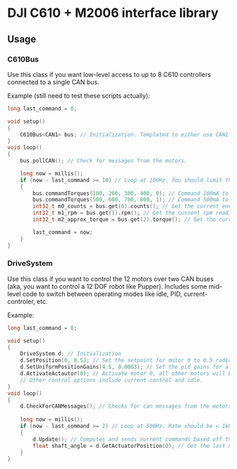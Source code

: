 # DJI C610 + M2006 interface library

## Usage

### C610Bus
Use this class if you want low-level access to up to 8 C610 controllers connected to a single CAN bus.

Example (still need to test these scripts actually):
```cpp
long last_command = 0;

void setup()
{
    C610Bus<CAN1> bus; // Initialization. Templated to either use CAN1 or CAN2.
}
void loop()
{
    bus.pollCAN(); // Check for messages from the motors.

    long now = millis();
    if (now - last_command >= 10) // Loop at 100Hz. You should limit the rate at which you call commandTorques to <1kHz to avoid saturating the CAN bus bandwidth
    {
        bus.commandTorques(100, 200, 300, 400, 0); // Command 100mA to motor 1, 200ma to motor 2, etc. The last parameter specifies to command the motors with IDs 1-4
        bus.commandTorques(500, 600, 700, 800, 1); // Command 500mA to motor 5, 600ma to motor 6, etc. The last parameter specifies to command the motors with IDs 5-8.
        int32_t m0_counts = bus.get(0).counts(); // Get the current encoder count reading for motor 0. Returns 0 - 8191 which covers one full rotation of the motor (not to be mistaken with the output shaft).
        int32_t m1_rpm = bus.get(1).rpm(); // Get the current rpm reading for motor 1. 
        int32_t m2_approx_torque = bus.get(2).torque(); // Get the current torque estimate for motor 2. Units are in mA (motor current is proportional to torque).

        last_command = now;
    }
}
```

### DriveSystem
Use this class if you want to control the 12 motors over two CAN buses (aka, you want to control a 12 DOF robot like Pupper). Includes some mid-level code to switch between operating modes like idle, PID, current-controler, etc.

Example:
```cpp
long last_command = 0;

void setup()
{
    DriveSystem d; // Initialization
    d.SetPosition(0, 0.5); // Set the setpoint for motor 0 to 0.5 radians. This setpoint is for the angle of the output shaft, not the motor.
    d.SetUniformPositionGains(4.5, 0.0003); // Set the pid gains for all motors to kp=4.5 [A/rad] and kd=0.0003 [A/rad/s]
    d.ActivateActautor(0); // Activate motor 0, all other motors will be idling (zero voltage)
    // Other control options include current control and idle.
}
void loop()
{
    d.CheckForCANMessages(); // Checks for can messages from the motors
    
    long now = millis();
    if (now - last_command >= 2) // Loop at 500Hz. Rate should be < 1kHz to avoid saturation.
    {
        d.Update(); // Computes and sends current commands based off the current operating mode (pid, idle, etc)
        float shaft_angle = d.GetActuatorPosition(0); // Get the last measured angle (in radians) of motor 0's output shaft.
    }
}
```
